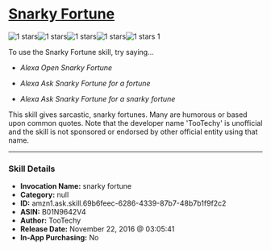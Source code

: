 # [Snarky Fortune](http://alexa.amazon.com/#skills/amzn1.ask.skill.69b6feec-6286-4339-87b7-48b7b1f9f2c2)
![1 stars](../../images/ic_star_black_18dp_1x.png)![1 stars](../../images/ic_star_border_black_18dp_1x.png)![1 stars](../../images/ic_star_border_black_18dp_1x.png)![1 stars](../../images/ic_star_border_black_18dp_1x.png)![1 stars](../../images/ic_star_border_black_18dp_1x.png) 1

To use the Snarky Fortune skill, try saying...

* *Alexa Open Snarky Fortune*

* *Alexa Ask Snarky Fortune for a fortune*

* *Alexa Ask Snarky Fortune for a snarky fortune*

This skill gives sarcastic, snarky fortunes. Many are humorous or based upon common quotes.
Note that the developer name 'TooTechy' is unofficial and the skill is not sponsored or endorsed by other official entity using that name.

***

### Skill Details

* **Invocation Name:** snarky fortune
* **Category:** null
* **ID:** amzn1.ask.skill.69b6feec-6286-4339-87b7-48b7b1f9f2c2
* **ASIN:** B01N9642V4
* **Author:** TooTechy
* **Release Date:** November 22, 2016 @ 03:05:41
* **In-App Purchasing:** No
